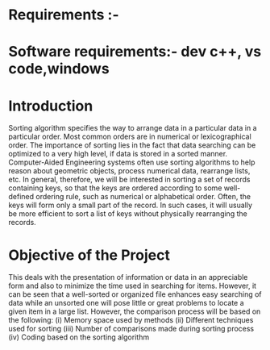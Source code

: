 # Requirements :-
# Software requirements:- dev c++, vs code,windows

# Introduction
Sorting algorithm specifies the way to arrange data in a particular data in a particular order. Most common orders are in numerical or lexicographical order. The importance of sorting lies in the fact that data searching can be optimized to a very high level, if data is stored in a sorted manner. Computer-Aided Engineering systems often use sorting algorithms to help reason about geometric objects, process numerical data, rearrange lists, etc. In general, therefore, we will be interested in sorting a set of records containing keys, so that the keys are ordered according to some well-defined ordering rule, such as numerical or alphabetical order. Often, the keys will form only a small part of the record. In such cases, it will usually be more efficient to sort a list of keys without physically rearranging the records.
# Objective of the Project
This deals with the presentation of information or data in an appreciable form and also to minimize the time used in searching for items. However, it can be seen that a well-sorted or organized file enhances easy searching of data while an unsorted one will pose little or great problems to locate a given item in a large list. However, the comparison process will be based on the following:
(i) Memory space used by methods
(ii) Different techniques used for sorting
(iii) Number of comparisons made during sorting process
(iv) Coding based on the sorting algorithm
